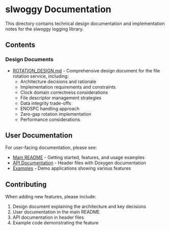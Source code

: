 # slwoggy Documentation

This directory contains technical design documentation and implementation notes for the slwoggy logging library.

## Contents

### Design Documents

- [ROTATION_DESIGN.md](ROTATION_DESIGN.md) - Comprehensive design document for the file rotation service, including:
  - Architecture decisions and rationale
  - Implementation requirements and constraints
  - Clock domain correctness considerations
  - File descriptor management strategies
  - Data integrity trade-offs
  - ENOSPC handling approach
  - Zero-gap rotation implementation
  - Performance considerations

## User Documentation

For user-facing documentation, please see:
- [Main README](../README.md) - Getting started, features, and usage examples
- [API Documentation](../include/) - Header files with Doxygen documentation
- [Examples](../src/) - Demo applications showing various features

## Contributing

When adding new features, please include:
1. Design document explaining the architecture and key decisions
2. User documentation in the main README
3. API documentation in header files
4. Example code demonstrating the feature